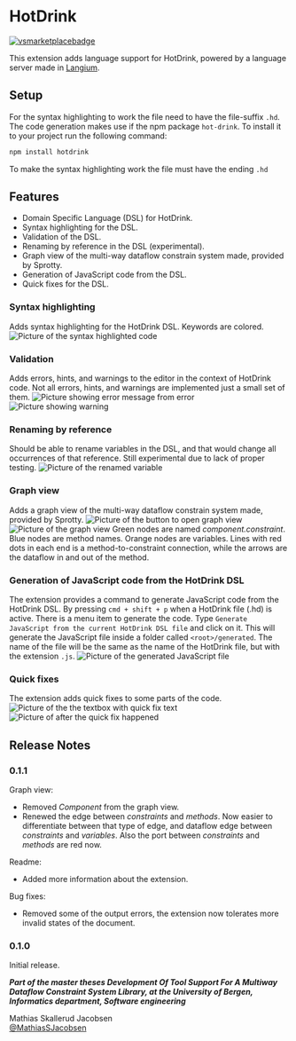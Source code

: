 # HotDrink

[![vsmarketplacebadge](https://vsmarketplacebadge.apphb.com/version/MathiasSkallerudJacobsen.HotDrink-DSL.svg)](https://marketplace.visualstudio.com/items?itemName=MathiasSkallerudJacobsen.HotDrink-DSL)


This extension adds language support for HotDrink, powered by a language server made in [Langium](https://langium.org). 

## Setup
For the syntax highlighting to work the file need to have the file-suffix `.hd`.
The code generation makes use if the npm package `hot-drink`. To install it to your project run the following command:
```zsh
npm install hotdrink
```

To make the syntax highlighting work the file must have the ending `.hd`

## Features
- Domain Specific Language (DSL) for HotDrink.
- Syntax highlighting for the DSL.
- Validation of the DSL.
- Renaming by reference in the DSL (experimental).
- Graph view of the multi-way dataflow constrain system made, provided by Sprotty.
- Generation of JavaScript code from the DSL.
- Quick fixes for the DSL.


### Syntax highlighting
Adds syntax highlighting for the HotDrink DSL. Keywords are colored.
![Picture of the syntax highlighted code](media/syntaxhig.png)

### Validation
Adds errors, hints, and warnings to the editor in the context of HotDrink code. Not all errors, hints, and warnings are implemented just a small set of them.
![Picture showing error message from error](media/error.png)
![Picture showing warning](media/warning.png)

### Renaming by reference
Should be able to rename variables in the DSL, and that would change all occurrences of that reference. Still experimental due to lack of proper testing.
![Picture of the renamed variable](media/rename.png)

### Graph view
Adds a graph view of the multi-way dataflow constrain system made, provided by Sprotty.
![Picture of the button to open graph view](media/diagramopen.png)
![Picture of the graph view](media/diagramView.png)
Green nodes are named *component.constraint*. Blue nodes are method names. Orange nodes are variables. Lines with red dots in each end is a method-to-constraint connection, while the arrows are the dataflow in and out of the method.  

### Generation of JavaScript code from the HotDrink DSL
The extension provides a command to generate JavaScript code from the HotDrink DSL. By pressing `cmd + shift + p` when a HotDrink file (.hd) is active. There is a menu item to generate the code. Type `Generate JavaScript from the current HotDrink DSL file` and click on it. This will generate the JavaScript file inside a folder called `<root>/generated`. The name of the file will be the same as the name of the HotDrink file, but with the extension `.js`.
![Picture of the generated JavaScript file](media/generateJS.png)

### Quick fixes
The extension adds quick fixes to some parts of the code. 
![Picture of the the textbox with quick fix text](media/textboxQuickFix.png)
![Picture of after the quick fix happened](media/afterQuickFix.png)


## Release Notes

### 0.1.1
Graph view:
- Removed *Component* from the graph view.
- Renewed the edge between *constraints* and *methods*. Now easier to differentiate between that type of edge, and dataflow edge between *constraints* and *variables*. Also the port between *constraints* and *methods* are red now. 

Readme:
- Added more information about the extension.

Bug fixes:
- Removed some of the output errors, the extension now tolerates more invalid states of the document.

### 0.1.0
Initial release.

***Part of the master theses Development Of Tool Support For A Multiway Dataflow Constraint System Library, at the University of Bergen, Informatics department, Software engineering***

Mathias Skallerud Jacobsen  
[@MathiasSJacobsen](https://github.com/MathiasSJacobsen)